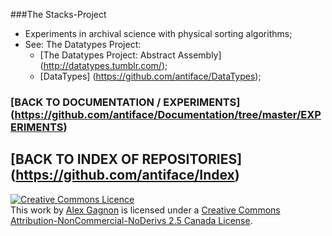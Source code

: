 ###The Stacks-Project
* Experiments in archival science with physical sorting algorithms;
* See: The Datatypes Project:
  * [The Datatypes Project: Abstract Assembly] (http://datatypes.tumblr.com/);
  * [DataTypes] (https://github.com/antiface/DataTypes);

### [BACK TO DOCUMENTATION / EXPERIMENTS] (https://github.com/antiface/Documentation/tree/master/EXPERIMENTS)
## [BACK TO INDEX OF REPOSITORIES] (https://github.com/antiface/Index)

<a rel="license" href="http://creativecommons.org/licenses/by-nc-nd/2.5/ca/deed.en_GB"><img alt="Creative Commons Licence" style="border-width:0" src="http://i.creativecommons.org/l/by-nc-nd/2.5/ca/80x15.png" /></a><br />This work by <a xmlns:cc="http://creativecommons.org/ns#" href="http://alexgagnon.com" property="cc:attributionName" rel="cc:attributionURL">Alex Gagnon</a> is licensed under a <a rel="license" href="http://creativecommons.org/licenses/by-nc-nd/2.5/ca/deed.en_GB">Creative Commons Attribution-NonCommercial-NoDerivs 2.5 Canada License</a>.
